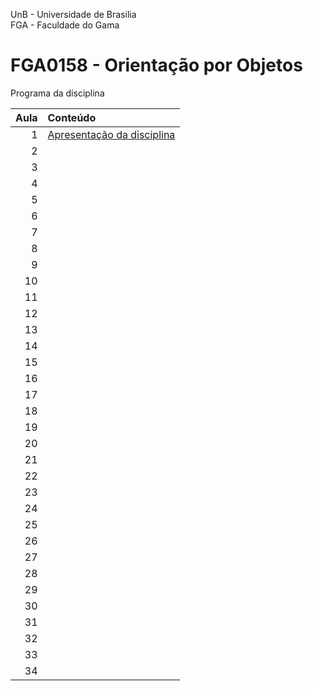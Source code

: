 UnB - Universidade de Brasilia  
FGA - Faculdade do Gama  
# FGA0158 - Orientação por Objetos


Programa da disciplina

**Aula**  | Conteúdo 
---------:|:----------
1         | [Apresentação da disciplina](aula1/)
2         |
3         |
4         |
5         |
6         |
7         |
8         |
9         |
10        |
11        |
12        |
13        |
14        |
15        |
16        |
17        |
18        |
19        |
20        |
21        |
22        |
23        |
24        |
25        |
26        |
27        |
28        |
29        |
30        |
31        |
32        |
33        |
34        |


